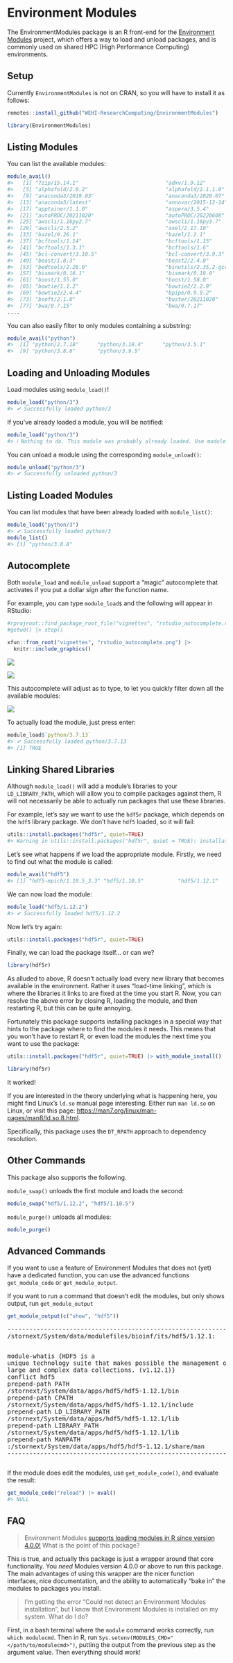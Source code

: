 Environment Modules
================

The EnvironmentModules package is an R front-end for the [Environment
Modules](https://modules.readthedocs.io/en/latest/index.html) project,
which offers a way to load and unload packages, and is commonly used on
shared HPC (High Performance Computing) environments.

## Setup

Currently `EnvironmentModules` is not on CRAN, so you will have to
install it as follows:

``` r
remotes::install_github("WEHI-ResearchComputing/EnvironmentModules")
```

``` r
library(EnvironmentModules)
```

## Listing Modules

You can list the available modules:

``` r
module_avail()
#>   [1] "7zip/15.14.1"                            "adxv/1.9.12"                             "alphafold/2.0.0"                         "alphafold/2.0.1"                        
#>   [5] "alphafold/2.0.2"                         "alphafold/2.1.1.0"                       "alphafold/2.1.2.0"                       "alphafold/2.2.0.0"                      
#>   [9] "anaconda3/2019.03"                       "anaconda3/2020.07"                       "anaconda3/4.0.0"                         "anaconda3/4.3.1"                        
#>  [13] "anaconda3/latest"                        "annovar/2015-12-14"                      "apache-ant/1.9.7"                        "apptainer/1.0.0"                        
#>  [17] "apptainer/1.1.0"                         "aspera/3.5.4"                            "aspera/3.9.1"                            "aspera/3.9.6"                           
#>  [21] "autoPROC/20211020"                       "autoPROC/20220608"                       "autoPROC/20230217"                       "autoSHARP/2.8"                          
#>  [25] "awscli/1.16py2.7"                        "awscli/1.16py3.7"                        "awscli/1.22.89"                          "awscli/2.1.25"                          
#>  [29] "awscli/2.5.2"                            "axel/2.17.10"                            "bamtools/2.4.1"                          "bamUtil/1.0.14"                         
#>  [33] "bazel/0.26.1"                            "bazel/1.2.1"                             "bcftools/1.12"                           "bcftools/1.13"                          
#>  [37] "bcftools/1.14"                           "bcftools/1.15"                           "bcftools/1.16"                           "bcftools/1.17"                          
#>  [41] "bcftools/1.3.1"                          "bcftools/1.6"                            "bcftools/1.7"                            "bcftools/1.9"                           
#>  [45] "bcl-convert/3.10.5"                      "bcl-convert/3.9.3"                       "bcl2fastq/2.19.1"                        "bcl2fastq/2.20.0"                       
#>  [49] "beast/1.8.3"                             "beast2/2.4.0"                            "bedops/2.4.26"                           "bedtools/2.25.0"                        
#>  [53] "bedtools/2.26.0"                         "binutils/2.35.2-gcc-4.8.5"               "binutils/2.35.2-gcc-9.1.0"               "biobambam2/2.0.182-gcc9.1.0"            
#>  [57] "bismark/0.16.1"                          "bismark/0.19.0"                          "bismark/0.19.1"                          "bismark/0.20.0"                         
#>  [61] "boost/1.55.0"                            "boost/1.58.0"                            "boost/1.60.0"                            "boost/1.66.0"                           
#>  [65] "bowtie/1.1.2"                            "bowtie2/2.2.9"                           "bowtie2/2.3.2"                           "bowtie2/2.3.4.1"                        
#>  [69] "bowtie2/2.4.4"                           "bpipe/0.9.9.2"                           "breakdancer/1.1.2"                       "breakdancer/1.4.5"                      
#>  [73] "bsoft/2.1.0"                             "buster/20211020"                         "buster/20220608"                         "bwa/0.7.13"                             
#>  [77] "bwa/0.7.15"                              "bwa/0.7.17"                              "bwtool/1.0"                              "bzip2/1.0.6"                            
....
```

You can also easily filter to only modules containing a substring:

``` r
module_avail("python")
#>  [1] "python/2.7.18"      "python/3.10.4"      "python/3.5.1"       "python/3.5.3"       "python/3.6.5-intel" "python/3.7.0"       "python/3.7.13"      "python/3.8.3"      
#>  [9] "python/3.8.8"       "python/3.9.5"
```

## Loading and Unloading Modules

Load modules using `module_load()`!

``` r
module_load("python/3")
#> ✔ Successfully loaded python/3
```

If you’ve already loaded a module, you will be notified:

``` r
module_load("python/3")
#> ℹ Nothing to do. This module was probably already loaded. Use module_list() to verify.
```

You can unload a module using the corresponding `module_unload()`:

``` r
module_unload("python/3")
#> ✔ Successfully unloaded python/3
```

## Listing Loaded Modules

You can list modules that have been already loaded with `module_list()`:

``` r
module_load("python/3")
#> ✔ Successfully loaded python/3
module_list()
#> [1] "python/3.8.8"
```

## Autocomplete

Both `module_load` and `module_unload` support a “magic” autocomplete
that activates if you put a dollar sign after the function name.

For example, you can type `module_load$` and the following will appear
in RStudio:

``` r
#rprojroot::find_package_root_file("vignettes", "rstudio_autocomplete.rng")  |> stop()
#getwd() |> stop()

xfun::from_root("vignettes", "rstudio_autocomplete.png") |>
  knitr::include_graphics()
```

![](vignettes/rstudio_autocomplete.png)<!-- -->

![](vignettes/rstudio_autocomplete.png)

This autocomplete will adjust as to type, to let you quickly filter down
all the available modules:

![](vignettes/rstudio_autocomplete_2.png)

To actually load the module, just press enter:

``` r
module_load$`python/3.7.13`
#> ✔ Successfully loaded python/3.7.13
#> [1] TRUE
```

## Linking Shared Libraries

Although `module_load()` will add a module’s libraries to your
`LD_LIBRARY_PATH`, which will allow you to compile packages against
them, R will not necessarily be able to actually run packages that use
these libraries.

For example, let’s say we want to use the `hdf5r` package, which depends
on the `hdf5` library package. We don’t have `hdf5` loaded, so it will
fail:

``` r
utils::install.packages("hdf5r", quiet=TRUE)
#> Warning in utils::install.packages("hdf5r", quiet = TRUE): installation of package 'hdf5r' had non-zero exit status
```

Let’s see what happens if we load the appropriate module. Firstly, we
need to find out what the module is called:

``` r
module_avail("hdf5")
#> [1] "hdf5-mpich/1.10.5_3.3" "hdf5/1.10.5"           "hdf5/1.12.1"           "hdf5/1.12.2"           "hdf5/1.8.16"           "hdf5/1.8.20"           "hdf5/1.8.21"
```

We can now load the module:

``` r
module_load("hdf5/1.12.2")
#> ✔ Successfully loaded hdf5/1.12.2
```

Now let’s try again:

``` r
utils::install.packages("hdf5r", quiet=TRUE)
```

Finally, we can load the package itself… or can we?

``` r
library(hdf5r)
```

As alluded to above, R doesn’t actually load every new library that
becomes available in the environment. Rather it uses “load-time
linking”, which is where the libraries it links to are fixed at the time
you start R. Now, you can resolve the above error by closing R, loading
the module, and then restarting R, but this can be quite annoying.

Fortunately this package supports installing packages in a special way
that hints to the package where to find the modules it needs. This means
that you won’t have to restart R, or even load the modules the next time
you want to use the package:

``` r
utils::install.packages("hdf5r", quiet=TRUE) |> with_module_install()
```

``` r
library(hdf5r)
```

It worked!

If you are interested in the theory underlying what is happening here,
you might find Linux’s `ld.so` manual page interesting. Either run
`man ld.so` on Linux, or visit this page:
<https://man7.org/linux/man-pages/man8/ld.so.8.html>.

Specifically, this package uses the `DT_RPATH` approach to dependency
resolution.

## Other Commands

This package also supports the following.

`module_swap()` unloads the first module and loads the second:

``` r
module_swap("hdf5/1.12.2", "hdf5/1.10.5")
```

`module_purge()` unloads all modules:

``` r
module_purge()
```

## Advanced Commands

If you want to use a feature of Environment Modules that does not (yet)
have a dedicated function, you can use the advanced functions
`get_module_code` or `get_module_output`.

If you want to run a command that doesn’t edit the modules, but only
shows output, run `get_module_output`

``` r
get_module_output(c("show", "hdf5"))
```

<head>
</head>
<pre>-------------------------------------------------------------------
<span class="ansi ansi-bold">/stornext/System/data/modulefiles/bioinf/its/hdf5/1.12.1</span>:

<span class="ansi ansi-color-2">module-whatis</span>    {HDF5 is a unique technology suite that makes possible the management of extremely large and complex data collections. (v1.12.1)}
<span class="ansi ansi-color-2">conflict</span> hdf5
<span class="ansi ansi-color-2">prepend-path</span> PATH /stornext/System/data/apps/hdf5/hdf5-1.12.1/bin
<span class="ansi ansi-color-2">prepend-path</span> CPATH /stornext/System/data/apps/hdf5/hdf5-1.12.1/include
<span class="ansi ansi-color-2">prepend-path</span> LD_LIBRARY_PATH /stornext/System/data/apps/hdf5/hdf5-1.12.1/lib
<span class="ansi ansi-color-2">prepend-path</span> LIBRARY_PATH /stornext/System/data/apps/hdf5/hdf5-1.12.1/lib
<span class="ansi ansi-color-2">prepend-path</span> MANPATH :/stornext/System/data/apps/hdf5/hdf5-1.12.1/share/man
-------------------------------------------------------------------</pre>

If the module does edit the modules, use `get_module_code()`, and
evaluate the result:

``` r
get_module_code("reload") |> eval()
#> NULL
```

## FAQ

> Environment Modules [supports loading modules in R since version
> 4.0.0!](https://modules.readthedocs.io/en/latest/index.html) What is
> the point of this package?

This is true, and actually this package is just a wrapper around that
core functionality. You *need* Modules version 4.0.0 or above to run
this package. The main advantages of using this wrapper are the nicer
function interfaces, nice documentation, and the ability to
automatically “bake in” the modules to packages you install.

> I’m getting the error “Could not detect an Environment Modules
> installation”, but I know that Environment Modules is installed on my
> system. What do I do?

First, in a bash terminal where the `module` command works correctly,
run `which modulecmd`. Then in R, run
`Sys.setenv(MODULES_CMD="</path/to/modulecmd>")`, putting the output
from the previous step as the argument value. Then everything should
work!

